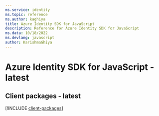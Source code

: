 ```yaml
---
ms.service: identity
ms.topic: reference
ms.author: kaghiya
title: Azure Identity SDK for JavaScript
description: Reference for Azure Identity SDK for JavaScript
ms.data: 10/18/2022
ms.devlang: javascript
author: KarishmaGhiya
---
```

# Azure Identity SDK for JavaScript - latest

## Client packages - latest
[!INCLUDE [client-packages](identity-client-index.md)]